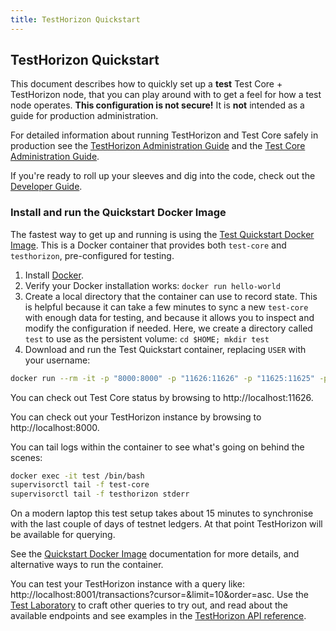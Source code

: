 ```yaml
---
title: TestHorizon Quickstart
---
```

## TestHorizon Quickstart
This document describes how to quickly set up a **test** Test Core + TestHorizon node, that you can play around with to get a feel for how a test node operates. **This configuration is not secure!** It is **not** intended as a guide for production administration.

For detailed information about running TestHorizon and Test Core safely in production see the [TestHorizon Administration Guide](admin.md) and the [Test Core Administration Guide](https://www.test.org/developers/test-core/software/admin.html).

If you're ready to roll up your sleeves and dig into the code, check out the [Developer Guide](developing.md).

### Install and run the Quickstart Docker Image
The fastest way to get up and running is using the [Test Quickstart Docker Image](https://github.com/test/docker-test-core-testhorizon). This is a Docker container that provides both `test-core` and `testhorizon`, pre-configured for testing.

1. Install [Docker](https://www.docker.com/get-started).
2. Verify your Docker installation works: `docker run hello-world`
3. Create a local directory that the container can use to record state. This is helpful because it can take a few minutes to sync a new `test-core` with enough data for testing, and because it allows you to inspect and modify the configuration if needed. Here, we create a directory called `test` to use as the persistent volume:
`cd $HOME; mkdir test`
4. Download and run the Test Quickstart container, replacing `USER` with your username:

```bash
docker run --rm -it -p "8000:8000" -p "11626:11626" -p "11625:11625" -p"8002:5432" -v $HOME/test:/opt/test --name test test/quickstart --testnet
```

You can check out Test Core status by browsing to http://localhost:11626.

You can check out your TestHorizon instance by browsing to http://localhost:8000.

You can tail logs within the container to see what's going on behind the scenes:
```bash
docker exec -it test /bin/bash
supervisorctl tail -f test-core
supervisorctl tail -f testhorizon stderr
```

On a modern laptop this test setup takes about 15 minutes to synchronise with the last couple of days of testnet ledgers. At that point TestHorizon will be available for querying. 

See the [Quickstart Docker Image](https://github.com/test/docker-test-core-testhorizon) documentation for more details, and alternative ways to run the container. 

You can test your TestHorizon instance with a query like: http://localhost:8001/transactions?cursor=&limit=10&order=asc. Use the [Test Laboratory](https://www.test.org/laboratory/) to craft other queries to try out,
and read about the available endpoints and see examples in the [TestHorizon API reference](https://www.test.org/developers/testhorizon/reference/).

